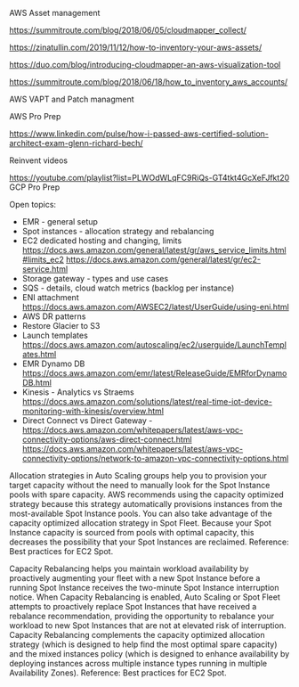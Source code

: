 AWS Asset management

https://summitroute.com/blog/2018/06/05/cloudmapper_collect/

https://zinatullin.com/2019/11/12/how-to-inventory-your-aws-assets/

https://duo.com/blog/introducing-cloudmapper-an-aws-visualization-tool

https://summitroute.com/blog/2018/06/18/how_to_inventory_aws_accounts/

AWS VAPT and Patch managment

AWS Pro Prep

https://www.linkedin.com/pulse/how-i-passed-aws-certified-solution-architect-exam-glenn-richard-bech/

Reinvent videos

https://youtube.com/playlist?list=PLWOdWLqFC9RiQs-GT4tkt4GcXeFJfkt20
GCP Pro Prep

Open topics:

* EMR - general setup 
* Spot instances - allocation strategy and rebalancing
* EC2 dedicated hosting and changing, limits https://docs.aws.amazon.com/general/latest/gr/aws_service_limits.html#limits_ec2 https://docs.aws.amazon.com/general/latest/gr/ec2-service.html
* Storage gateway - types and use cases
* SQS - details, cloud watch metrics (backlog per instance)
* ENI attachment https://docs.aws.amazon.com/AWSEC2/latest/UserGuide/using-eni.html
* AWS DR patterns
* Restore Glacier to S3
* Launch templates https://docs.aws.amazon.com/autoscaling/ec2/userguide/LaunchTemplates.html
* EMR Dynamo DB https://docs.aws.amazon.com/emr/latest/ReleaseGuide/EMRforDynamoDB.html
* Kinesis - Analytics vs Straems https://docs.aws.amazon.com/solutions/latest/real-time-iot-device-monitoring-with-kinesis/overview.html
* Direct Connect vs Direct Gateway - https://docs.aws.amazon.com/whitepapers/latest/aws-vpc-connectivity-options/aws-direct-connect.html https://docs.aws.amazon.com/whitepapers/latest/aws-vpc-connectivity-options/network-to-amazon-vpc-connectivity-options.html

Allocation strategies in Auto Scaling groups help you to provision your target capacity without the need to manually look for the Spot Instance pools with spare capacity. AWS recommends using the capacity optimized strategy because this strategy automatically provisions instances from the most-available Spot Instance pools. You can also take advantage of the capacity optimized allocation strategy in Spot Fleet. Because your Spot Instance capacity is sourced from pools with optimal capacity, this decreases the possibility that your Spot Instances are reclaimed. Reference: Best practices for EC2 Spot.

Capacity Rebalancing helps you maintain workload availability by proactively augmenting your fleet with a new Spot Instance before a running Spot Instance receives the two-minute Spot Instance interruption notice. When Capacity Rebalancing is enabled, Auto Scaling or Spot Fleet attempts to proactively replace Spot Instances that have received a rebalance recommendation, providing the opportunity to rebalance your workload to new Spot Instances that are not at elevated risk of interruption. Capacity Rebalancing complements the capacity optimized allocation strategy (which is designed to help find the most optimal spare capacity) and the mixed instances policy (which is designed to enhance availability by deploying instances across multiple instance types running in multiple Availability Zones). Reference: Best practices for EC2 Spot.
